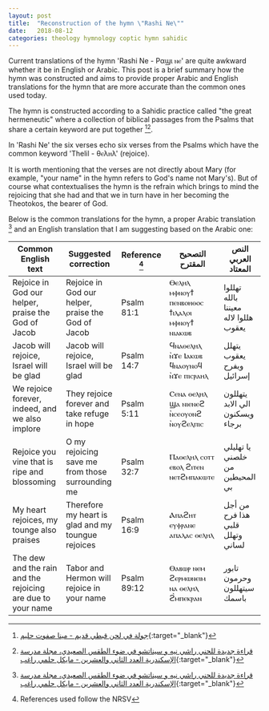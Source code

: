 ```yaml
---
layout: post
title:  "Reconstruction of the hymn \"Rashi Ne\""
date:   2018-08-12
categories: theology hymnology coptic hymn sahidic
---
```


Current translations of the hymn 'Rashi Ne - Ραϣι ⲛⲉ' are quite awkward whether it be in English or Arabic. This post is a brief summary how the hymn was constructed and aims to provide proper Arabic and English translations for the hymn that are more accurate than the common ones used today.
<!--excerpt-->

The hymn is constructed according to a Sahidic practice called "the great hermeneutic" where a collection of biblical passages from the Psalms that share a certain keyword are put together [^1][^2]. 

In 'Rashi Ne' the six verses echo six verses from the Psalms which have the common keyword 'Thelil - θⲉλⲏλ' (rejoice).

It is worth mentioning that the verses are not directly about Mary (for example, "your name" in the hymn refers to God's name not Mary's). But of course what contextualises the hymn is the refrain which brings to mind the rejoicing that she had and that we in turn have in her becoming the Theotokos, the bearer of God.

Below is the common translations for the hymn, a proper Arabic translation [^2] and an English translation that I am suggesting based on the Arabic one:

| Common English text | Suggested correction | Reference [^3] | التصحيح المقترح | النص العربي المعتاد |
| ------------------- | -------------------- | ------ | -------------------- | ----------------|
| Rejoice in God our helper, praise the God of Jacob | Rejoice in God our helper, praise the God of Jacob | Psalm 81:1 | Ⲑⲉⲗⲏⲗ ⲙⲫⲛⲟⲩϯ ⲡⲉⲛⲃⲟⲏⲑⲟⲥ ϯⲓⲗⲁⲗⲟⲓ ⲙⲫⲛⲟⲩϯ ⲛⲓⲁⲕⲱⲃ | تهللوا بالله معيننا هللوا لاله يعقوب | إبتهجوا بالله معيننا هللوا لإله يعقوب |
| Jacob will rejoice, Israel will be glad | Jacob will rejoice, Israel will be glad | Psalm 14:7 | Ϥⲛⲁⲑⲉⲗⲏⲗ ̀ⲛϫⲉ Ⲓⲁⲕⲱⲃ ̀ϥⲛⲁⲟⲩⲛⲟϥ ̀ⲛϫⲉ ⲡⲓⲥⲣⲁⲏⲗ | يتهلل يعقوب ويفرح إسرائيل | فيتهلل يعقوب ويفرح إسرائيل |
| We rejoice forever, indeed, and we also implore | They rejoice forever and take refuge in hope | Psalm 5:11 | Ⲥⲉⲛⲁ ⲑⲉⲗⲏⲗ ϣⲁ ⲛⲓⲉⲛⲉϩ ̀ⲛⲥⲉⲟⲩⲟⲛϩ ̀ⲛⲟⲩϩⲉⲗⲡⲓⲥ | يتهللون الي الابد ويسكنون برجاء | نتهلل الى الابد نعم ونترجى |
| Rejoice you vine that is ripe and blossoming | O my rejoicing save me from those surrounding me | Psalm 32:7 | Ⲡⲁⲑⲉⲗⲏⲗ ⲥⲟⲧⲧ ⲉⲃⲟⲗ ϩⲓⲧⲉⲛ ⲛⲉⲧϩⲙⲡⲁⲕⲱⲧⲉ| يا تهليلي خلصني من المحيطين بي | تهللى ايتها الكرمة الدسمة المثمرة |
| My heart rejoices, my tounge also praises | Therefore my heart is glad and my toungue rejoices | Psalm 16:9 | Ⲁⲡⲁϩⲏⲧ ⲉⲩⲫⲣⲁⲛⲉ ⲁⲡⲁⲗⲁⲥ ⲑⲉⲗⲏⲗ | من أجل هذا فرح قلبي وتهلل لساني | قلبى يفرح من اجل لسانى بتهليل |
| The dew and the rain and the rejoicing are due to your name | Tabor and Hermon will rejoice in your name | Psalm 89:12 | Ⲑⲁⲃⲱⲣ ⲛⲉⲙ ϩⲉⲣⲙⲱⲛⲉⲓⲙ ⲛⲁ ⲑⲉⲗⲏⲗ ϩ̀ⲙⲡⲉⲕⲣⲁⲛ | تابور وحرمون سيتهللون باسمك | الندى والمطر مدلاة على اسمك |

[^1]: [جولة في لحن قبطي قديم - مينا صفوت حليم](http://www.mediafire.com/file/v5bam5724wy8v7c/%D8%AC%D9%88%D9%84%D8%A9+%D9%81%D9%89+%D9%84%D8%AD%D9%86+%D9%82%D8%A8%D8%B7%D9%89+%D9%82%D8%AF%D9%8A%D9%85+2-+%D8%B1%D8%A7%D8%B4%D9%89+%D9%86%D9%8A%D9%87+%D8%B3%D9%8A%D9%86%D8%A7+%D8%B5%D8%A7%D8%AC%D9%89.pdf){:target="_blank"}
[^2]: [قراءة جديدة للحني راشي نيه و سيناتشو في ضوء الطقس الصعيدي، مجلة مدرسة الإسكندرية العدد الثاني والعشرين - مايكل حلمي راغب](https://bookstore.asfcs.org/%D9%83%D8%AA%D8%A8/%d9%82%d8%b1%d8%a7%d8%a1%d8%a9-%d8%ac%d8%af%d9%8a%d8%af%d8%a9-%d9%84%d9%84%d8%ad%d9%86%d9%8a-%e2%b2%a5%e2%b2%89%e2%b2%9b%e2%b2%81%ef%bf%bd%cf%a3%e2%b2%9f-%d9%88-%e2%b2%a3%e2%b2%81%cf%a3%e2%b2%93/){:target="_blank"}
[^3]: References used follow the NRSV